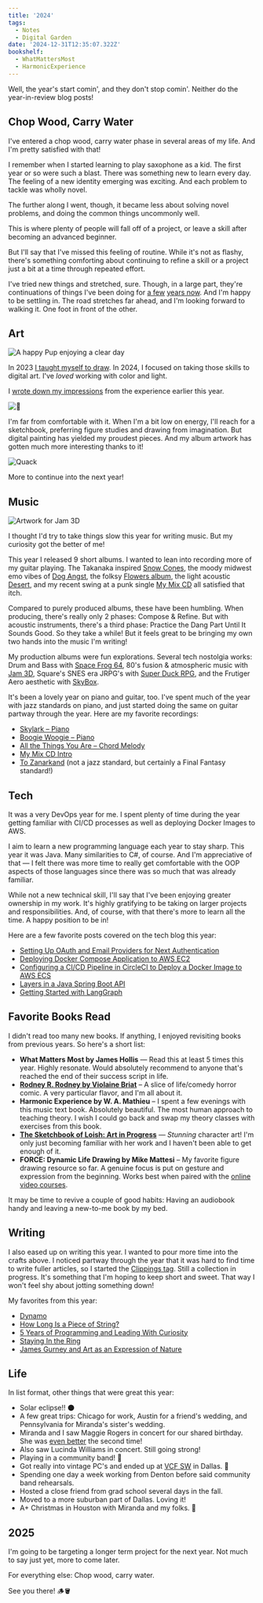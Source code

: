 ```yaml
---
title: '2024'
tags:
  - Notes
  - Digital Garden
date: '2024-12-31T12:35:07.322Z'
bookshelf:
  - WhatMattersMost
  - HarmonicExperience
---
```


Well, the year's start comin', and they don't stop comin'. Neither do the year-in-review blog posts!

## Chop Wood, Carry Water

I've entered a chop wood, carry water phase in several areas of my life. And I'm pretty satisfied with that!

I remember when I started learning to play saxophone as a kid. The first year or so were such a blast. There was something new to learn every day. The feeling of a new identity emerging was exciting. And each problem to tackle was wholly novel.

The further along I went, though, it became less about solving novel problems, and doing the common things uncommonly well.

This is where plenty of people will fall off of a project, or leave a skill after becoming an advanced beginner.

But I'll say that I've missed this feeling of routine. While it's not as flashy, there's something comforting about continuing to refine a skill or a project just a bit at a time through repeated effort.

I've tried new things and stretched, sure. Though, in a large part, they're continuations of things I've been doing for [a few](/2022) [years now](/2023). And I'm happy to be settling in. The road stretches far ahead, and I'm looking forward to walking it. One foot in front of the other.

## Art

![A happy Pup enjoying a clear day](http://res.cloudinary.com/cpadilla/image/upload/v1720970404/chrisdpadilla/blog/art/cycvcjwrayjqovqq3f95.jpg)

In 2023 [I taught myself to draw](/lessonsfromdrawing2023). In 2024, I focused on taking those skills to digital art. I've _loved_ working with color and light.

I [wrote down my impressions](/lessonsfrompainting2024) from the experience earlier this year.

![🌌](http://res.cloudinary.com/cpadilla/image/upload/v1728075816/chrisdpadilla/blog/art/sudjaytij226frgikrmk.jpg)

I'm far from comfortable with it. When I'm a bit low on energy, I'll reach for a sketchbook, preferring figure studies and drawing from imagination. But digital painting has yielded my proudest pieces. And my album artwork has gotten much more interesting thanks to it!

![Quack](http://res.cloudinary.com/cpadilla/image/upload/v1721494502/chrisdpadilla/blog/art/exanlt6aldgo8ns5lmiv.jpg)

More to continue into the next year!

## Music

![Artwork for Jam 3D](http://res.cloudinary.com/cpadilla/image/upload/v1715540106/chrisdpadilla/albums/gjtaih6mu4n3b7waq5bt.jpg)

I thought I'd try to take things slow this year for writing music. But my curiosity got the better of me!

This year I released 9 short albums. I wanted to lean into recording more of my guitar playing. The Takanaka inspired [Snow Cones](/snowcones), the moody midwest emo vibes of [Dog Angst](/dogangst), the folksy [Flowers album](/flowers), the light acoustic [Desert](/desert), and my recent swing at a punk single [My Mix CD](/mymixcd) all satisfied that itch.

Compared to purely produced albums, these have been humbling. When producing, there's really only 2 phases: Compose & Refine. But with acoustic instruments, there's a third phase: Practice the Dang Part Until It Sounds Good. So they take a while! But it feels great to be bringing my own two hands into the music I'm writing!

My production albums were fun explorations. Several tech nostolgia works: Drum and Bass with [Space Frog 64](/spacefrog64), 80's fusion & atmospheric music with [Jam 3D](/jam3d), Square's SNES era JRPG's with [Super Duck RPG](/superduckrpg), and the Frutiger Aero aesthetic with [SkyBox](/sky-box).

It's been a lovely year on piano and guitar, too. I've spent much of the year with jazz standards on piano, and just started doing the same on guitar partway through the year. Here are my favorite recordings:

- [Skylark – Piano](/skylark)
- [Boogie Woogie – Piano](/boogiewoogie)
- [All the Things You Are – Chord Melody](/allthethingsyouarechordmelody)
- [My Mix CD Intro](/electricintro)
- [To Zanarkand](/tozanarkand) (not a jazz standard, but certainly a Final Fantasy standard!)

## Tech

It was a very DevOps year for me. I spent plenty of time during the year getting familiar with CI/CD processes as well as deploying Docker Images to AWS.

I aim to learn a new programming language each year to stay sharp. This year it was Java. Many similarities to C#, of course. And I'm appreciative of that — I felt there was more time to really get comfortable with the OOP aspects of those languages since there was so much that was already familiar.

While not a new technical skill, I'll say that I've been enjoying greater ownership in my work. It's highly gratifying to be taking on larger projects and responsibilities. And, of course, with that there's more to learn all the time. A happy position to be in!

Here are a few favorite posts covered on the tech blog this year:

- [Setting Up OAuth and Email Providers for Next Authentication](/nextauthemailandoauth)
- [Deploying Docker Compose Application to AWS EC2](/dockercomposetoawsec2)
- [Configuring a CI/CD Pipeline in CircleCI to Deploy a Docker Image to AWS ECS](/awsdockerci)
- [Layers in a Java Spring Boot API](/springbootlayers)
- [Getting Started with LangGraph](/langgraphintro)

## Favorite Books Read

I didn't read too many new books. If anything, I enjoyed revisiting books from previous years. So here's a short list:

- **What Matters Most by James Hollis** — Read this at least 5 times this year. Highly resonate. Would absolutely recommend to anyone that's reached the end of their success script in life.
- **[Rodney R. Rodney by Violaine Briat](https://violainebriat.myshopify.com/products/rodney-r-rodney-the-4-book-collection)** – A slice of life/comedy horror comic. A very particular flavor, and I'm all about it.
- **Harmonic Experience by W. A. Mathieu** – I spent a few evenings with this music text book. Absolutely beautiful. The most human approach to teaching theory. I wish I could go back and swap my theory classes with exercises from this book.
- **[The Sketchbook of Loish: Art in Progress](https://loish.net/sketchbook-of-loish/)** — _Stunning_ character art! I'm only just becoming familiar with her work and I haven't been able to get enough of it.
- **FORCE: Dynamic Life Drawing by Mike Mattesi** – My favorite figure drawing resource so far. A genuine focus is put on gesture and expression from the beginning. Works best when paired with the [online video courses](https://www.drawingforce.com/).

It may be time to revive a couple of good habits: Having an audiobook handy and leaving a new-to-me book by my bed.

## Writing

I also eased up on writing this year. I wanted to pour more time into the crafts above. I noticed partway through the year that it was hard to find time to write fuller articles, so I started the [Clippings tag](/blog/clippings). Still a collection in progress. It's something that I'm hoping to keep short and sweet. That way I won't feel shy about jotting something down!

My favorites from this year:

- [Dynamo](/dynamo)
- [How Long Is a Piece of String?](/pieceofstring)
- [5 Years of Programming and Leading With Curiosity](/5yearsofprogramming)
- [Staying In the Ring](/stayinginthering)
- [James Gurney and Art as an Expression of Nature](/gurneypersonalexpression)

## Life

In list format, other things that were great this year:

- Solar eclipse!! 🌑
- A few great trips: Chicago for work, Austin for a friend's wedding, and Pennsylvania for Miranda's sister's wedding.
- Miranda and I saw Maggie Rogers in concert for our shared birthday. She was [even better](https://www.youtube.com/watch?v=WZzOclyhNoA&ab_channel=MaggieRogers) the second time!
- Also saw Lucinda Williams in concert. Still going strong!
- Playing in a community band! 🎷
- Got really into vintage PC's and ended up at [VCF SW](https://www.vcfsw.org/) in Dallas. 💾
- Spending one day a week working from Denton before said community band rehearsals.
- Hosted a close friend from grad school several days in the fall.
- Moved to a more suburban part of Dallas. Loving it!
- A+ Christmas in Houston with Miranda and my folks. 🎄

## 2025

I'm going to be targeting a longer term project for the next year. Not much to say just yet, more to come later.

For everything else: Chop wood, carry water.

See you there! 🪵🪣
